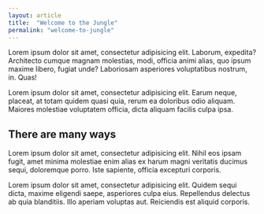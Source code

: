```yaml
---
layout: article
title:  "Welcome to the Jungle"
permalink: "welcome-to-jungle"
---
```


Lorem ipsum dolor sit amet, consectetur adipisicing elit. Laborum, expedita? Architecto cumque magnam molestias, modi, officia animi alias, quo ipsum maxime libero, fugiat unde? Laboriosam asperiores voluptatibus nostrum, in. Quas!

Lorem ipsum dolor sit amet, consectetur adipisicing elit. Earum neque, placeat, at totam quidem quasi quia, rerum ea doloribus odio aliquam. Maiores molestiae voluptatem officia, dicta aliquam facilis culpa ipsa.

## There are many ways

Lorem ipsum dolor sit amet, consectetur adipisicing elit. Nihil eos ipsam fugit, amet minima molestiae enim alias ex harum magni veritatis ducimus sequi, doloremque porro. Iste sapiente, officia excepturi corporis.

Lorem ipsum dolor sit amet, consectetur adipisicing elit. Quidem sequi dicta, maxime eligendi saepe, asperiores culpa eius. Repellendus delectus ab quia blanditiis. Illo aperiam voluptas aut. Reiciendis est aliquid corporis.

[jekyll-gh]: https://github.com/mojombo/jekyll
[jekyll]:    http://jekyllrb.com
